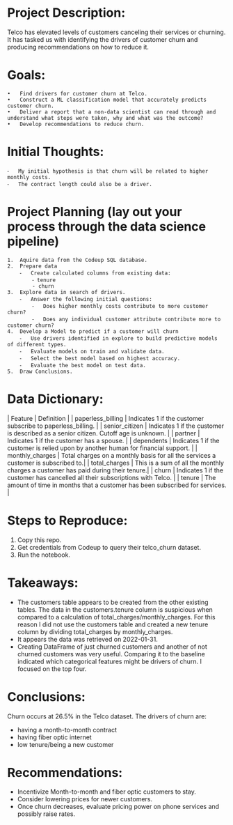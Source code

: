 # Project Description:

Telco has elevated levels of customers canceling their services or churning. It has tasked us with identifying the drivers of customer churn and producing recommendations on how to reduce it. 

# Goals:
	•	Find drivers for customer churn at Telco.
	•	Construct a ML classification model that accurately predicts customer churn.
	•	Deliver a report that a non-data scientist can read through and understand what steps were taken, why and what was the outcome?
	•	Develop recommendations to reduce churn.

# Initial Thoughts:
	⁃	My initial hypothesis is that churn will be related to higher monthly costs. 
	⁃	The contract length could also be a driver.

# Project Planning (lay out your process through the data science pipeline)
	1.	Aquire data from the Codeup SQL database.
	2.	Prepare data
		⁃	Create calculated columns from existing data:
            ⁃ tenure
            - churn
	3.	Explore data in search of drivers.
		⁃	Answer the following initial questions:
			⁃	Does higher monthly costs contribute to more customer churn?
			⁃	Does any individual customer attribute contribute more to customer churn?
	4.	Develop a Model to predict if a customer will churn
		⁃	Use drivers identified in explore to build predictive models of different types.
		⁃	Evaluate models on train and validate data.
		⁃	Select the best model based on highest accuracy.
		⁃	Evaluate the best model on test data.
	5.	Draw Conclusions.


# Data Dictionary:

| Feature |	Definition |
| paperless_billing | Indicates 1 if the customer subscribe to paperless_billing. |
| senior_citizen | Indicates 1 if the customer is described as a senior citizen. Cutoff age is unknown. |
| partner | Indicates 1 if the customer has a spouse. |
| dependents | Indicates 1 if the customer is relied upon by another human for financial support. |
| monthly_charges | Total charges on a monthly basis for all the services a customer is subscribed to.|
| total_charges | This is a sum of all the monthly charges a customer has paid during their tenure.|
| churn | Indicates 1 if the customer has cancelled all their subscriptions with Telco. |
| tenure | The amount of time in months that a customer has been subscribed for services. |


# Steps to Reproduce:
1. Copy this repo.
2. Get credentials from Codeup to query their telco_churn dataset.
3. Run the notebook.

# Takeaways:

- The customers table appears to be created from the other existing tables. The data in the customers.tenure column is suspicious when compared to a calculation of total_charges/monthly_charges. For this reason I did not use the customers table and created a new tenure column by dividing total_charges by monthly_charges.
- It appears the data was retrieved on 2022-01-31.
- Creating DataFrame of just churned customers and another of not churned customers was very useful. Comparing it to the baseline indicated which categorical features might be drivers of churn. I focused on the top four.

# Conclusions:

Churn occurs at 26.5% in the Telco dataset. The drivers of churn are: 
- having a month-to-month contract 
- having fiber optic internet 
- low tenure/being a new customer

# Recommendations:

- Incentivize Month-to-month and fiber optic customers to stay.
- Consider lowering prices for newer customers.
- Once churn decreases, evaluate pricing power on phone services and possibly raise rates.